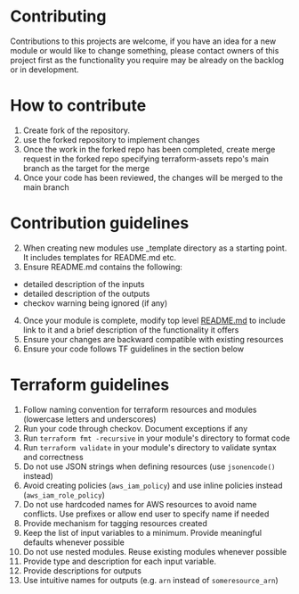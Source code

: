 # Contributing

Contributions to this projects are welcome, if you have an idea for a new module or would like to change something, please contact owners of this project first as the functionality you require may be already on the backlog or in development.

# How to contribute

1. Create fork of the repository.
2. use the forked repository to implement changes
3. Once the work in the forked repo has been completed, create merge request in the forked repo specifying terraform-assets repo's main branch as the target for the merge 
4. Once your code has been reviewed, the changes will be merged to the main branch


# Contribution guidelines

2. When creating new modules use _template directory as a starting point. It includes templates for README.md etc.
3. Ensure README.md contains the following:
* detailed description of the inputs
* detailed description of the outputs
* checkov warning being ignored (if any)
4. Once your module is complete, modify top level [README.md](./README.md) to include link to it and a brief description of the functionality it offers
5. Ensure your changes are backward compatible with existing resources
6. Ensure your code follows TF guidelines in the section below

# Terraform guidelines

1. Follow naming convention for terraform resources and modules (lowercase letters and underscores)
2. Run your code through checkov. Document exceptions if any
3. Run `terraform fmt -recursive` in your module's directory to format code
4. Run `terraform validate` in your module's directory to validate syntax and correctness
5. Do not use JSON strings when defining resources (use `jsonencode()` instead)
6. Avoid creating policies (`aws_iam_policy`) and use inline policies instead (`aws_iam_role_policy`)
7. Do not use hardcoded names for AWS resources to avoid name conflicts. Use prefixes or allow end user to specify name if needed
8. Provide mechanism for tagging resources created
9. Keep the list of input variables to a minimum. Provide meaningful defaults whenever possible
10. Do not use nested modules. Reuse existing modules whenever possible
11. Provide type and description for each input variable.
12. Provide descriptions for outputs
13. Use intuitive names for outputs (e.g. `arn` instead of `someresource_arn`)

